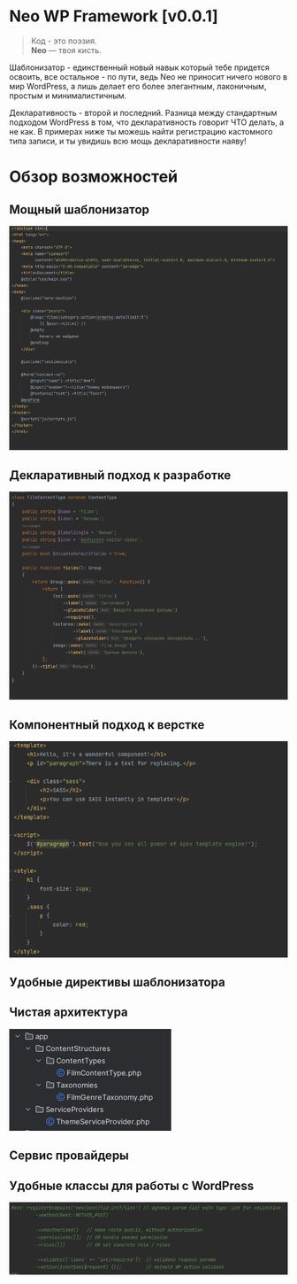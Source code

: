 # Neo WP Framework [v0.0.1]

> Код - это поэзия. <br>
> <b>Neo</b> — твоя кисть.

Шаблонизатор - единственный новый навык который тебе придется освоить, все остальное - по пути, ведь Neo не приносит ничего нового в мир WordPress, а лишь делает его более элегантным, лаконичным, простым и минималистичным.

Декларативность - второй и последний. Разница между стандартным подходом WordPress в том, что декларативность говорит ЧТО делать, а не как. В примерах ниже ты можешь найти регистрацию кастомного типа записи, и ты увидишь всю мощь декларативности наяву!

# Обзор возможностей

## Мощный шаблонизатор 
![Alpen](docs/img/blade.png)

## Декларативный подход к разработке
![Alpen](docs/img/declarative.png)

## Компонентный подход к верстке
![Alpen](docs/img/components.png)

## Удобные директивы шаблонизатора

## Чистая архитектура
![Alpen](docs/img/architecture.png)

## Сервис провайдеры 

## Удобные классы для работы с WordPress
![Alpen](docs/img/classes.png)
